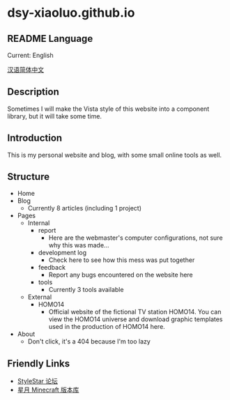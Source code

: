 # dsy-xiaoluo.github.io

## README Language

Current: English

[汉语简体中文](readme.md)

## Description

Sometimes I will make the Vista style of this website into a component library, but it will take some time.

## Introduction

This is my personal website and blog, with some small online tools as well.

## Structure

- Home
- Blog
  - Currently 8 articles (including 1 project)
- Pages
  - Internal
    - report
      - Here are the webmaster's computer configurations, not sure why this was made...
    - development log
      - Check here to see how this mess was put together
    - feedback
      - Report any bugs encountered on the website here
    - tools
      - Currently 3 tools available
  - External
    - HOMO14
      - Official website of the fictional TV station HOMO14. You can view the HOMO14 universe and download graphic templates used in the production of HOMO14 here.
- About
  - Don't click, it's a 404 because I'm too lazy

## Friendly Links

- [StyleStar 论坛](https://www.stylestar.win/)
- [星月 Minecraft 版本库](https://spectrollay.github.io/minecraft_repository/)
